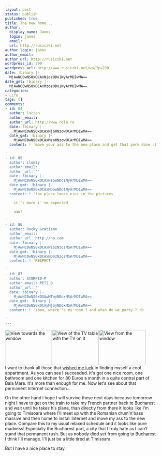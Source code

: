 ```yaml
---
layout: post
status: publish
published: true
title: The new home...
author:
  display_name: Janos
  login: janos
  email: 
  url: http://rusiczki.net
author_login: janos
author_email: 
author_url: http://rusiczki.net
wordpress_id: 290
wordpress_url: http://www.rusiczki.net/wp/?p=290
date: !binary |-
  MjAwNC0wNS0xOCAxNjozODo1NyArMDIwMA==
date_gmt: !binary |-
  MjAwNC0wNS0xOCAxMzozODo1NyArMDIwMA==
categories:
- Life
tags: []
comments:
- id: 84
  author: lucian
  author_email: 
  author_url: http://www.rola.ro
  date: !binary |-
    MjAwNC0wNS0xOCAxNjo0NzowOCArMDIwMA==
  date_gmt: !binary |-
    MjAwNC0wNS0xOCAxMzo0NzowOCArMDIwMA==
  content: ! 'move your ass to the new place and get that perm done :)

'
- id: 85
  author: clumsy
  author_email: 
  author_url: ''
  date: !binary |-
    MjAwNC0wNS0xOCAxNzowNDo1NyArMDIwMA==
  date_gmt: !binary |-
    MjAwNC0wNS0xOCAxNDowNDo1NyArMDIwMA==
  content: ! 'the place looks nice in the pictures

    it''s more i''ve expected

    uau!

'
- id: 86
  author: Rocky Gratiano
  author_email: 
  author_url: http://no.com
  date: !binary |-
    MjAwNC0wNS0xOCAxNzozNzozMSArMDIwMA==
  date_gmt: !binary |-
    MjAwNC0wNS0xOCAxNDozNzozMSArMDIwMA==
  content: ! 'RESPECT

'
- id: 87
  author: SCORPIO-P
  author_email: PETI_B
  author_url: ''
  date: !binary |-
    MjAwNC0wNS0xOSAwMToyNDoxMSArMDIwMA==
  date_gmt: !binary |-
    MjAwNC0wNS0xOCAyMjoyNDoxMSArMDIwMA==
  content: ! 'sooo, where''s my room ? and when do we party ? :D

'
---
```

<p><a href="http://www.rusiczki.net/blog/blogpics/new_appartment_1.php" onclick="window.open('http://www.rusiczki.net/blog/blogpics/new_appartment_1.php','popup','width=640,height=480,scrollbars=no,resizable=no,toolbar=no,directories=no,location=no,menubar=no,status=no,left=0,top=0'); return false"><img src="http://www.rusiczki.net/blog/blogpics/new_appartment_1-thumb.jpg" width="155" height="116" border="0" class="image" alt="View towards the window" /></a><a href="http://www.rusiczki.net/blog/blogpics/new_appartment_3.php" onclick="window.open('http://www.rusiczki.net/blog/blogpics/new_appartment_3.php','popup','width=640,height=480,scrollbars=no,resizable=no,toolbar=no,directories=no,location=no,menubar=no,status=no,left=0,top=0'); return false"><img src="http://www.rusiczki.net/blog/blogpics/new_appartment_3-thumb.jpg" width="155" height="116" border="0" class="image" alt="View of the TV table with the TV on it" /></a><a href="http://www.rusiczki.net/blog/blogpics/new_appartment_2.php" onclick="window.open('http://www.rusiczki.net/blog/blogpics/new_appartment_2.php','popup','width=640,height=480,scrollbars=no,resizable=no,toolbar=no,directories=no,location=no,menubar=no,status=no,left=0,top=0'); return false"><img src="http://www.rusiczki.net/blog/blogpics/new_appartment_2-thumb.jpg" width="155" height="116" border="0" class="image" alt="View from the window" /></a><br />
I want to thank all those that <a href="http://www.rusiczki.net/blog/archives/2004/05/12/offline_browsing#comments" title="Kitsched - Offline browsing">wished me luck</a> in finding myself a cool appartment. As you can see I succeeded. It's got one nice room, one bathroom and one kitchen for 80 Euros a month in a quite central part of Baia Mare. It's more than enough for me. Now let's see about that permanent Internet connection...</p>
<p>On the other hand I hope I will survive these next days because tomorrow night I have to get on the train to take my French partner back to Bucharest and wait until he takes his plane, than directly from there it looks like I'm going to Timisoara where I'll meet up with the Romanian drum'n'bass massive and then home to install Internet and move my ass to the new place. Compare this to my usual relaxed schedule and it looks like pure madness! Especially the Bucharest part, a city that I truly hate as I can't stand that permanent rush. But as nobody died yet from going to Bucharest I think I'll manage. I'll just be a little tired at Timisoara.</p>
<p>But I have a nice place to stay.</p>
